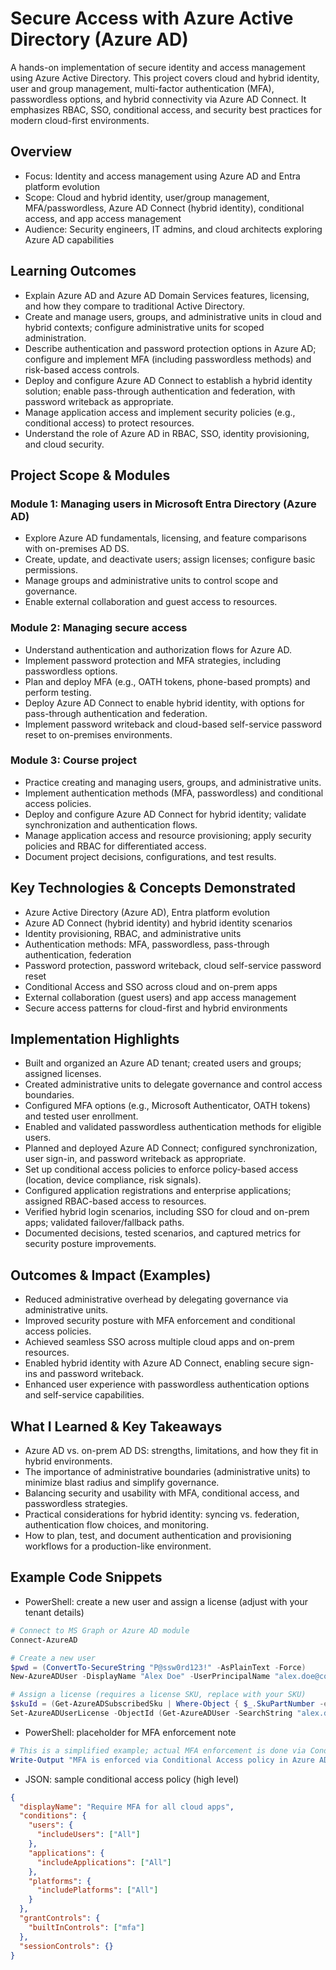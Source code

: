 # Secure Access with Azure Active Directory (Azure AD)

A hands-on implementation of secure identity and access management using Azure Active Directory. This project covers cloud and hybrid identity, user and group management, multi-factor authentication (MFA), passwordless options, and hybrid connectivity via Azure AD Connect. It emphasizes RBAC, SSO, conditional access, and security best practices for modern cloud-first environments.

## Overview

- Focus: Identity and access management using Azure AD and Entra platform evolution
- Scope: Cloud and hybrid identity, user/group management, MFA/passwordless, Azure AD Connect (hybrid identity), conditional access, and app access management
- Audience: Security engineers, IT admins, and cloud architects exploring Azure AD capabilities

## Learning Outcomes

- Explain Azure AD and Azure AD Domain Services features, licensing, and how they compare to traditional Active Directory.
- Create and manage users, groups, and administrative units in cloud and hybrid contexts; configure administrative units for scoped administration.
- Describe authentication and password protection options in Azure AD; configure and implement MFA (including passwordless methods) and risk-based access controls.
- Deploy and configure Azure AD Connect to establish a hybrid identity solution; enable pass-through authentication and federation, with password writeback as appropriate.
- Manage application access and implement security policies (e.g., conditional access) to protect resources.
- Understand the role of Azure AD in RBAC, SSO, identity provisioning, and cloud security.

## Project Scope & Modules

### Module 1: Managing users in Microsoft Entra Directory (Azure AD)

- Explore Azure AD fundamentals, licensing, and feature comparisons with on-premises AD DS.
- Create, update, and deactivate users; assign licenses; configure basic permissions.
- Manage groups and administrative units to control scope and governance.
- Enable external collaboration and guest access to resources.

### Module 2: Managing secure access

- Understand authentication and authorization flows for Azure AD.
- Implement password protection and MFA strategies, including passwordless options.
- Plan and deploy MFA (e.g., OATH tokens, phone-based prompts) and perform testing.
- Deploy Azure AD Connect to enable hybrid identity, with options for pass-through authentication and federation.
- Implement password writeback and cloud-based self-service password reset to on-premises environments.

### Module 3: Course project

- Practice creating and managing users, groups, and administrative units.
- Implement authentication methods (MFA, passwordless) and conditional access policies.
- Deploy and configure Azure AD Connect for hybrid identity; validate synchronization and authentication flows.
- Manage application access and resource provisioning; apply security policies and RBAC for differentiated access.
- Document project decisions, configurations, and test results.

## Key Technologies & Concepts Demonstrated

- Azure Active Directory (Azure AD), Entra platform evolution
- Azure AD Connect (hybrid identity) and hybrid identity scenarios
- Identity provisioning, RBAC, and administrative units
- Authentication methods: MFA, passwordless, pass-through authentication, federation
- Password protection, password writeback, cloud self-service password reset
- Conditional Access and SSO across cloud and on-prem apps
- External collaboration (guest users) and app access management
- Secure access patterns for cloud-first and hybrid environments

## Implementation Highlights

- Built and organized an Azure AD tenant; created users and groups; assigned licenses.
- Created administrative units to delegate governance and control access boundaries.
- Configured MFA options (e.g., Microsoft Authenticator, OATH tokens) and tested user enrollment.
- Enabled and validated passwordless authentication methods for eligible users.
- Planned and deployed Azure AD Connect; configured synchronization, user sign-in, and password writeback as appropriate.
- Set up conditional access policies to enforce policy-based access (location, device compliance, risk signals).
- Configured application registrations and enterprise applications; assigned RBAC-based access to resources.
- Verified hybrid login scenarios, including SSO for cloud and on-prem apps; validated failover/fallback paths.
- Documented decisions, tested scenarios, and captured metrics for security posture improvements.

## Outcomes & Impact (Examples)

- Reduced administrative overhead by delegating governance via administrative units.
- Improved security posture with MFA enforcement and conditional access policies.
- Achieved seamless SSO across multiple cloud apps and on-prem resources.
- Enabled hybrid identity with Azure AD Connect, enabling secure sign-ins and password writeback.
- Enhanced user experience with passwordless authentication options and self-service capabilities.

## What I Learned & Key Takeaways

- Azure AD vs. on-prem AD DS: strengths, limitations, and how they fit in hybrid environments.
- The importance of administrative boundaries (administrative units) to minimize blast radius and simplify governance.
- Balancing security and usability with MFA, conditional access, and passwordless strategies.
- Practical considerations for hybrid identity: syncing vs. federation, authentication flow choices, and monitoring.
- How to plan, test, and document authentication and provisioning workflows for a production-like environment.

## Example Code Snippets

- PowerShell: create a new user and assign a license (adjust with your tenant details)
```powershell
# Connect to MS Graph or Azure AD module
Connect-AzureAD

# Create a new user
$pwd = (ConvertTo-SecureString "P@ssw0rd123!" -AsPlainText -Force)
New-AzureADUser -DisplayName "Alex Doe" -UserPrincipalName "alex.doe@contoso.onmicrosoft.com" -AccountEnabled $true -PasswordProfile (New-Object -TypeName Microsoft.Open.AzureAD.Model.PasswordProfile -Property @{Password=$pwd; ForceChangePasswordNextLogin=$true})

# Assign a license (requires a license SKU, replace with your SKU)
$skuId = (Get-AzureADSubscribedSku | Where-Object { $_.SkuPartNumber -eq "ENTERPRISEPACK" }).SkuId
Set-AzureADUserLicense -ObjectId (Get-AzureADUser -SearchString "alex.doe@contoso.onmicrosoft.com").ObjectId -AddLicenses $skuId -ReleaseLicenses $null
```

- PowerShell: placeholder for MFA enforcement note
```powershell
# This is a simplified example; actual MFA enforcement is done via Conditional Access
Write-Output "MFA is enforced via Conditional Access policy in Azure AD."
```

- JSON: sample conditional access policy (high level)
```json
{
  "displayName": "Require MFA for all cloud apps",
  "conditions": {
    "users": {
      "includeUsers": ["All"]
    },
    "applications": {
      "includeApplications": ["All"]
    },
    "platforms": {
      "includePlatforms": ["All"]
    }
  },
  "grantControls": {
    "builtInControls": ["mfa"]
  },
  "sessionControls": {}
}
```
